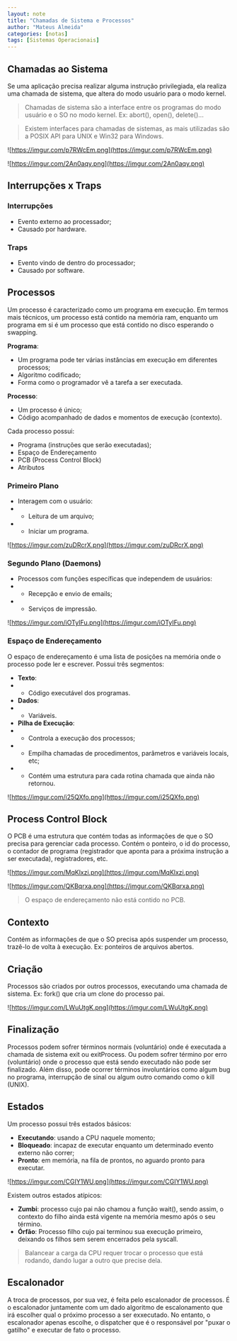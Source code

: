 ```yaml
---
layout: note
title: "Chamadas de Sistema e Processos"
author: "Mateus Almeida"
categories: [notas]
tags: [Sistemas Operacionais]
---
```


## Chamadas ao Sistema
Se uma aplicação precisa realizar alguma instrução privilegiada, ela realiza uma chamada de sistema, que altera do modo usuário para o modo kernel.

>Chamadas de sistema são a interface entre os programas do modo usuário e o SO no modo kernel. Ex: abort(), open(), delete()...

>Existem interfaces para chamadas de sistemas, as mais utilizadas são a POSIX API para UNIX e Win32 para Windows.

![https://imgur.com/p7RWcEm.png](https://imgur.com/p7RWcEm.png)

![https://imgur.com/2An0aqy.png](https://imgur.com/2An0aqy.png)

## Interrupções x Traps

### Interrupções
- Evento externo ao processador;
- Causado por hardware.

### Traps
- Evento vindo de dentro do processador;
- Causado por software.

## Processos
Um processo é caracterizado como um programa em execução. Em termos mais técnicos, um processo está contido na memória ram, enquanto um programa em si é um processo que está contido no disco esperando o swapping.

**Programa**:
- Um programa pode ter várias instâncias em execução em diferentes processos;
- Algoritmo codificado;
- Forma como o programador vê a tarefa a ser executada.

**Processo**:
- Um processo é único;
- Código acompanhado de dados e momentos de execução (contexto).

Cada processo possui:
- Programa (instruções que serão executadas);
- Espaço de Endereçamento
- PCB (Process Control Block)
- Atributos

### Primeiro Plano
- Interagem com o usuário:
- - Leitura de um arquivo;
- - Iniciar um programa.

![https://imgur.com/zuDRcrX.png](https://imgur.com/zuDRcrX.png)

### Segundo Plano (Daemons)
- Processos com funções específicas que independem de usuários:
- - Recepção e envio de emails;
- - Serviços de impressão.

![https://imgur.com/iOTyIFu.png](https://imgur.com/iOTyIFu.png)

### Espaço de Endereçamento
O espaço de endereçamento é uma lista de posições na memória onde o processo pode ler e escrever. Possui três segmentos:

- **Texto**:
- - Código executável dos programas.
- **Dados**:
- - Variáveis.
- **Pilha de Execução**:
- - Controla a execução dos processos;
- - Empilha chamadas de procedimentos, parâmetros e variáveis locais, etc;
- - Contém uma estrutura para cada rotina chamada que ainda não retornou.

![https://imgur.com/i25QXfo.png](https://imgur.com/i25QXfo.png)

## Process Control Block

O PCB é uma estrutura que contém todas as informações de que o SO precisa para gerenciar cada processo. Contém o ponteiro, o id do processo, o contador de programa (registrador que aponta para a próxima instrução a ser executada), registradores, etc.

![https://imgur.com/MqKlxzi.png](https://imgur.com/MqKlxzi.png)

![https://imgur.com/QKBqrxa.png](https://imgur.com/QKBqrxa.png)

>O espaço de endereçamento não está contido no PCB.

## Contexto
Contém as informações de que o SO precisa após suspender um processo, trazê-lo de volta à execução. Ex: ponteiros de arquivos abertos.

## Criação
Processos são criados por outros processos, executando uma chamada de sistema. Ex: fork() que cria um clone do processo pai.

![https://imgur.com/LWuUtgK.png](https://imgur.com/LWuUtgK.png)

## Finalização
Processos podem sofrer términos normais (voluntário) onde é executada a chamada de sistema exit ou exitProcess. Ou podem sofrer término por erro (voluntário) onde o processo que está sendo executado não pode ser finalizado. Além disso, pode ocorrer términos involuntários como algum bug no programa, interrupção de sinal ou algum outro comando como o kill (UNIX).

## Estados
Um processo possui três estados básicos:
- **Executando**: usando a CPU naquele momento;
- **Bloqueado**: incapaz de executar enquanto um determinado evento externo não correr;
- **Pronto**: em memória, na fila de prontos, no aguardo pronto para executar.

![https://imgur.com/CGIY1WU.png](https://imgur.com/CGIY1WU.png)

Existem outros estados atípicos:
- **Zumbi**: processo cujo pai não chamou a função wait(), sendo assim, o contexto do filho ainda está vigente na memória mesmo após o seu término.
- **Órfão**: Processo filho cujo pai terminou sua execução primeiro, deixando os filhos sem serem encerrados pela syscall.

>Balancear a carga da CPU requer trocar o processo que está rodando, dando lugar a outro que precise dela.

## Escalonador
A troca de processos, por sua vez, é feita pelo escalonador de processos. É o escalonador juntamente com um dado algoritmo de escalonamento que irá escolher qual o próximo processo a ser exxecutado. No entanto, o escalonador apenas escolhe, o dispatcher que é o responsável por "puxar o gatilho" e executar de fato o processo.